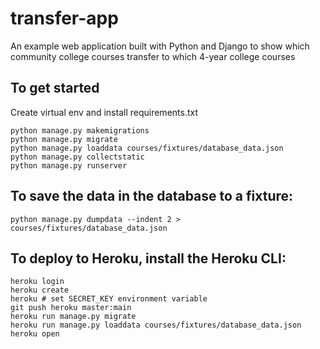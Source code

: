 # transfer-app

An example web application built with Python and Django to show which community college courses transfer to which 4-year college courses

## To get started

Create virtual env and install requirements.txt

```
python manage.py makemigrations
python manage.py migrate
python manage.py loaddata courses/fixtures/database_data.json
python manage.py collectstatic
python manage.py runserver
```

## To save the data in the database to a fixture:

```
python manage.py dumpdata --indent 2 > courses/fixtures/database_data.json
```

## To deploy to Heroku, install the Heroku CLI:

```
heroku login
heroku create
heroku # set SECRET_KEY environment variable
git push heroku master:main
heroku run manage.py migrate
heroku run manage.py loaddata courses/fixtures/database_data.json
heroku open
```
